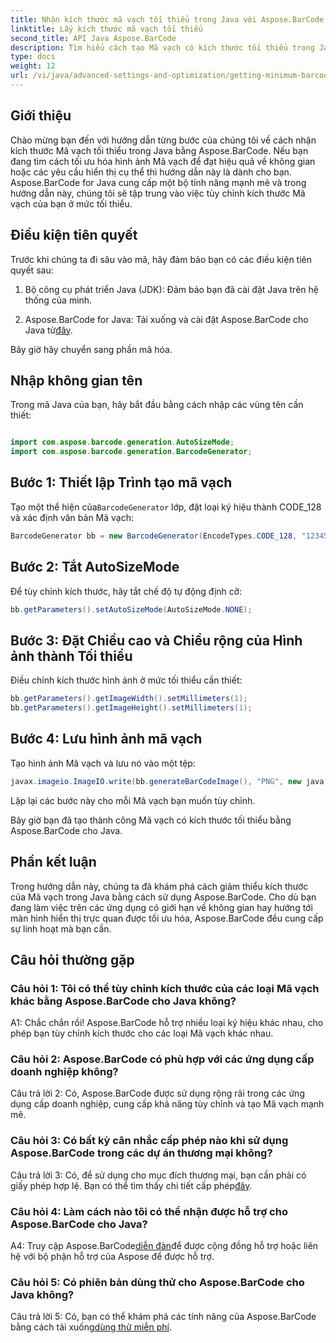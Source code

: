```yaml
---
title: Nhận kích thước mã vạch tối thiểu trong Java với Aspose.BarCode
linktitle: Lấy kích thước mã vạch tối thiểu
second_title: API Java Aspose.BarCode
description: Tìm hiểu cách tạo Mã vạch có kích thước tối thiểu trong Java bằng Aspose.BarCode. Hãy làm theo hướng dẫn từng bước của chúng tôi để tạo Mã vạch hiệu quả và tối ưu hóa không gian.
type: docs
weight: 12
url: /vi/java/advanced-settings-and-optimization/getting-minimum-barcode-size/
---
```

## Giới thiệu

Chào mừng bạn đến với hướng dẫn từng bước của chúng tôi về cách nhận kích thước Mã vạch tối thiểu trong Java bằng Aspose.BarCode. Nếu bạn đang tìm cách tối ưu hóa hình ảnh Mã vạch để đạt hiệu quả về không gian hoặc các yêu cầu hiển thị cụ thể thì hướng dẫn này là dành cho bạn. Aspose.BarCode for Java cung cấp một bộ tính năng mạnh mẽ và trong hướng dẫn này, chúng tôi sẽ tập trung vào việc tùy chỉnh kích thước Mã vạch của bạn ở mức tối thiểu.

## Điều kiện tiên quyết

Trước khi chúng ta đi sâu vào mã, hãy đảm bảo bạn có các điều kiện tiên quyết sau:

1. Bộ công cụ phát triển Java (JDK): Đảm bảo bạn đã cài đặt Java trên hệ thống của mình.

2.  Aspose.BarCode for Java: Tải xuống và cài đặt Aspose.BarCode cho Java từ[đây](https://releases.aspose.com/barcode/java/).

Bây giờ hãy chuyển sang phần mã hóa.

## Nhập không gian tên

Trong mã Java của bạn, hãy bắt đầu bằng cách nhập các vùng tên cần thiết:

```java

import com.aspose.barcode.generation.AutoSizeMode;
import com.aspose.barcode.generation.BarcodeGenerator;
```

## Bước 1: Thiết lập Trình tạo mã vạch

 Tạo một thể hiện của`BarcodeGenerator` lớp, đặt loại ký hiệu thành CODE_128 và xác định văn bản Mã vạch:

```java
BarcodeGenerator bb = new BarcodeGenerator(EncodeTypes.CODE_128, "1234567");
```

## Bước 2: Tắt AutoSizeMode

Để tùy chỉnh kích thước, hãy tắt chế độ tự động định cỡ:

```java
bb.getParameters().setAutoSizeMode(AutoSizeMode.NONE);
```

## Bước 3: Đặt Chiều cao và Chiều rộng của Hình ảnh thành Tối thiểu

Điều chỉnh kích thước hình ảnh ở mức tối thiểu cần thiết:

```java
bb.getParameters().getImageWidth().setMillimeters(1);
bb.getParameters().getImageHeight().setMillimeters(1);
```

## Bước 4: Lưu hình ảnh mã vạch

Tạo hình ảnh Mã vạch và lưu nó vào một tệp:

```java
javax.imageio.ImageIO.write(bb.generateBarCodeImage(), "PNG", new java.io.File(dataDir + "minimumresult.png"));
```

Lặp lại các bước này cho mỗi Mã vạch bạn muốn tùy chỉnh.

Bây giờ bạn đã tạo thành công Mã vạch có kích thước tối thiểu bằng Aspose.BarCode cho Java.

## Phần kết luận

Trong hướng dẫn này, chúng ta đã khám phá cách giảm thiểu kích thước của Mã vạch trong Java bằng cách sử dụng Aspose.BarCode. Cho dù bạn đang làm việc trên các ứng dụng có giới hạn về không gian hay hướng tới màn hình hiển thị trực quan được tối ưu hóa, Aspose.BarCode đều cung cấp sự linh hoạt mà bạn cần.

## Câu hỏi thường gặp

### Câu hỏi 1: Tôi có thể tùy chỉnh kích thước của các loại Mã vạch khác bằng Aspose.BarCode cho Java không?

A1: Chắc chắn rồi! Aspose.BarCode hỗ trợ nhiều loại ký hiệu khác nhau, cho phép bạn tùy chỉnh kích thước cho các loại Mã vạch khác nhau.

### Câu hỏi 2: Aspose.BarCode có phù hợp với các ứng dụng cấp doanh nghiệp không?

Câu trả lời 2: Có, Aspose.BarCode được sử dụng rộng rãi trong các ứng dụng cấp doanh nghiệp, cung cấp khả năng tùy chỉnh và tạo Mã vạch mạnh mẽ.

### Câu hỏi 3: Có bất kỳ cân nhắc cấp phép nào khi sử dụng Aspose.BarCode trong các dự án thương mại không?

 Câu trả lời 3: Có, để sử dụng cho mục đích thương mại, bạn cần phải có giấy phép hợp lệ. Bạn có thể tìm thấy chi tiết cấp phép[đây](https://purchase.aspose.com/buy).

### Câu hỏi 4: Làm cách nào tôi có thể nhận được hỗ trợ cho Aspose.BarCode cho Java?

 A4: Truy cập Aspose.BarCode[diễn đàn](https://forum.aspose.com/c/barcode/13)để được cộng đồng hỗ trợ hoặc liên hệ với bộ phận hỗ trợ của Aspose để được hỗ trợ.

### Câu hỏi 5: Có phiên bản dùng thử cho Aspose.BarCode cho Java không?

 Câu trả lời 5: Có, bạn có thể khám phá các tính năng của Aspose.BarCode bằng cách tải xuống[dùng thử miễn phí](https://releases.aspose.com/).